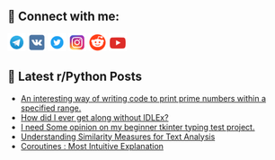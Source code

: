 ## 🔎 Connect with me:
[<img src="https://github.com/bullbesh/bullbesh/blob/main/images/Telegram.png" width="32" height="32" />](https://t.me/bullbesh)
[<img src="https://github.com/bullbesh/bullbesh/blob/main/images/VK.png" width="32" height="32" />](https://vk.com/bullbesh)
[<img src="https://github.com/bullbesh/bullbesh/blob/main/images/Twitter.png" width="32" height="32" />](https://twitter.com/bullbesh1)
[<img src="https://github.com/bullbesh/bullbesh/blob/main/images/Instagram.png" width="32" height="32" />](https://www.instagram.com/bullbesh)
[<img src="https://github.com/bullbesh/bullbesh/blob/main/images/Reddit.png" width="32" height="32" />](https://www.reddit.com/user/bullbesh)
[<img src="https://github.com/bullbesh/bullbesh/blob/main/images/YouTube.png" width="32" height="32" />](https://www.youtube.com/channel/UCtfjRs6uzgq5mfm8S06WTcg)

## 📕 Latest r/Python Posts
<!-- BLOG-POST-LIST:START -->
- [An interesting way of writing code to print prime numbers within a specified range.](https://www.reddit.com/r/Python/comments/10p57eb/an_interesting_way_of_writing_code_to_print_prime/)
- [How did I ever get along without IDLEx?](https://www.reddit.com/r/Python/comments/10p3ma7/how_did_i_ever_get_along_without_idlex/)
- [I need Some opinion on my beginner tkinter typing test project.](https://www.reddit.com/r/Python/comments/10p3gqt/i_need_some_opinion_on_my_beginner_tkinter_typing/)
- [Understanding Similarity Measures for Text Analysis](https://www.reddit.com/r/Python/comments/10p0q7t/understanding_similarity_measures_for_text/)
- [Coroutines : Most Intuitive Explanation](https://www.reddit.com/r/Python/comments/10oz1l4/coroutines_most_intuitive_explanation/)
<!-- BLOG-POST-LIST:END -->
